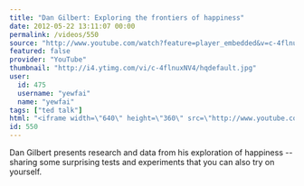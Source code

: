```yaml
---
title: "Dan Gilbert: Exploring the frontiers of happiness"
date: 2012-05-22 13:11:07 00:00
permalink: /videos/550
source: "http://www.youtube.com/watch?feature=player_embedded&v=c-4flnuxNV4"
featured: false
provider: "YouTube"
thumbnail: "http://i4.ytimg.com/vi/c-4flnuxNV4/hqdefault.jpg"
user:
  id: 475
  username: "yewfai"
  name: "yewfai"
tags: ["ted talk"]
html: "<iframe width=\"640\" height=\"360\" src=\"http://www.youtube.com/embed/c-4flnuxNV4?wmode=transparent&fs=1&feature=oembed\" frameborder=\"0\" allowfullscreen></iframe>"
id: 550
---
```


Dan Gilbert presents research and data from his exploration of happiness -- sharing some surprising tests and experiments that you can also try on yourself.